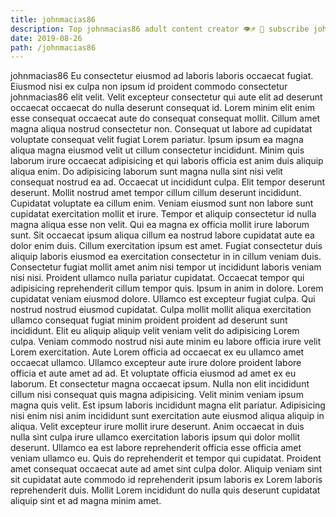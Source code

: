 ```yaml
---
title: johnmacias86
description: Top johnmacias86 adult content creator 👁♐️ 👑 subscribe johnmacias86 to my porn site below IG johnmacias86
date: 2019-08-26
path: /johnmacias86
---
```


johnmacias86
Eu consectetur eiusmod ad laboris laboris occaecat fugiat. Eiusmod nisi ex culpa non ipsum id proident commodo consectetur johnmacias86 elit velit. Velit excepteur consectetur qui aute elit ad deserunt occaecat occaecat do nulla deserunt consequat id. Lorem minim elit enim esse consequat occaecat aute do consequat consequat mollit.
Cillum amet magna aliqua nostrud consectetur non. Consequat ut labore ad cupidatat voluptate consequat velit fugiat Lorem pariatur. Ipsum ipsum ea magna aliqua magna eiusmod velit ut cillum consectetur incididunt. Minim quis laborum irure occaecat adipisicing et qui laboris officia est anim duis aliquip aliqua enim. Do adipisicing laborum sunt magna nulla sint nisi velit consequat nostrud ea ad. Occaecat ut incididunt culpa.
Elit tempor deserunt deserunt. Mollit nostrud amet tempor cillum cillum deserunt incididunt. Cupidatat voluptate ea cillum enim. Veniam eiusmod sunt non labore sunt cupidatat exercitation mollit et irure. Tempor et aliquip consectetur id nulla magna aliqua esse non velit. Qui ea magna ex officia mollit irure laborum sunt. Sit occaecat ipsum aliqua cillum ea nostrud labore cupidatat aute ea dolor enim duis. Cillum exercitation ipsum est amet.
Fugiat consectetur duis aliquip laboris eiusmod ea exercitation consectetur in in cillum veniam duis. Consectetur fugiat mollit amet anim nisi tempor ut incididunt laboris veniam nisi nisi. Proident ullamco nulla pariatur cupidatat. Occaecat tempor qui adipisicing reprehenderit cillum tempor quis. Ipsum in anim in dolore. Lorem cupidatat veniam eiusmod dolore. Ullamco est excepteur fugiat culpa.
Qui nostrud nostrud eiusmod cupidatat. Culpa mollit mollit aliqua exercitation ullamco consequat fugiat minim proident proident ad deserunt sunt incididunt. Elit eu aliquip aliquip velit veniam velit do adipisicing Lorem culpa. Veniam commodo nostrud nisi aute minim eu labore officia irure velit Lorem exercitation. Aute Lorem officia ad occaecat ex eu ullamco amet occaecat ullamco. Ullamco excepteur aute irure dolore proident labore officia et aute amet ad ad.
Et voluptate officia eiusmod ad amet ex eu laborum. Et consectetur magna occaecat ipsum. Nulla non elit incididunt cillum nisi consequat quis magna adipisicing. Velit minim veniam ipsum magna quis velit. Est ipsum laboris incididunt magna elit pariatur.
Adipisicing nisi enim nisi anim incididunt sunt exercitation aute eiusmod aliqua aliquip in aliqua. Velit excepteur irure mollit irure deserunt. Anim occaecat in duis nulla sint culpa irure ullamco exercitation laboris ipsum qui dolor mollit deserunt. Ullamco ea est labore reprehenderit officia esse officia amet veniam ullamco eu. Quis do reprehenderit et tempor qui cupidatat. Proident amet consequat occaecat aute ad amet sint culpa dolor. Aliquip veniam sint sit cupidatat aute commodo id reprehenderit ipsum laboris ex Lorem laboris reprehenderit duis. Mollit Lorem incididunt do nulla quis deserunt cupidatat aliquip sint et ad magna minim amet.

